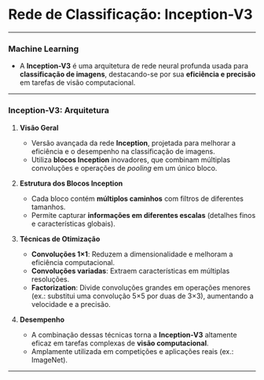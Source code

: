 # Rede de Classificação: Inception-V3

---

### **Machine Learning**

- A **Inception-V3** é uma arquitetura de rede neural profunda usada para **classificação de imagens**, destacando-se por sua **eficiência e precisão** em tarefas de visão computacional.

---

### **Inception-V3: Arquitetura**

1. **Visão Geral**

   - Versão avançada da rede **Inception**, projetada para melhorar a eficiência e o desempenho na classificação de imagens.
   - Utiliza **blocos Inception** inovadores, que combinam múltiplas convoluções e operações de _pooling_ em um único bloco.

2. **Estrutura dos Blocos Inception**

   - Cada bloco contém **múltiplos caminhos** com filtros de diferentes tamanhos.
   - Permite capturar **informações em diferentes escalas** (detalhes finos e características globais).

3. **Técnicas de Otimização**

   - **Convoluções 1×1**: Reduzem a dimensionalidade e melhoram a eficiência computacional.
   - **Convoluções variadas**: Extraem características em múltiplas resoluções.
   - **Factorization**: Divide convoluções grandes em operações menores (ex.: substitui uma convolução 5×5 por duas de 3×3), aumentando a velocidade e a precisão.

4. **Desempenho**
   - A combinação dessas técnicas torna a **Inception-V3** altamente eficaz em tarefas complexas de **visão computacional**.
   - Amplamente utilizada em competições e aplicações reais (ex.: ImageNet).

---
